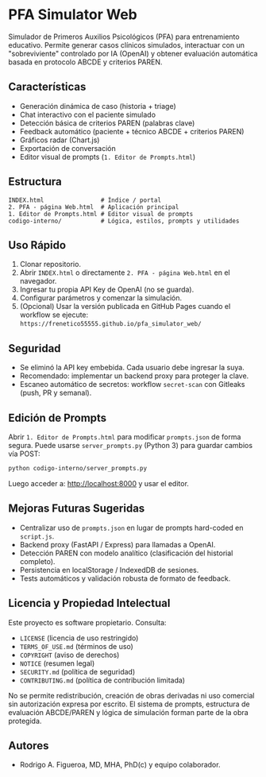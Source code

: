 # PFA Simulator Web

Simulador de Primeros Auxilios Psicológicos (PFA) para entrenamiento educativo. Permite generar casos clínicos simulados, interactuar con un "sobreviviente" controlado por IA (OpenAI) y obtener evaluación automática basada en protocolo ABCDE y criterios PAREN.

## Características

- Generación dinámica de caso (historia + triage)
- Chat interactivo con el paciente simulado
- Detección básica de criterios PAREN (palabras clave)
- Feedback automático (paciente + técnico ABCDE + criterios PAREN)
- Gráficos radar (Chart.js)
- Exportación de conversación
- Editor visual de prompts (`1. Editor de Prompts.html`)

## Estructura

```text
INDEX.html                # Índice / portal
2. PFA - página Web.html  # Aplicación principal
1. Editor de Prompts.html # Editor visual de prompts
codigo-interno/           # Lógica, estilos, prompts y utilidades
```

## Uso Rápido

1. Clonar repositorio.
2. Abrir `INDEX.html` o directamente `2. PFA - página Web.html` en el navegador.
3. Ingresar tu propia API Key de OpenAI (no se guarda).
4. Configurar parámetros y comenzar la simulación.
5. (Opcional) Usar la versión publicada en GitHub Pages cuando el workflow se ejecute: `https://frenetico55555.github.io/pfa_simulator_web/`

## Seguridad

- Se eliminó la API key embebida. Cada usuario debe ingresar la suya.
- Recomendado: implementar un backend proxy para proteger la clave.
- Escaneo automático de secretos: workflow `secret-scan` con Gitleaks (push, PR y semanal).

## Edición de Prompts

Abrir `1. Editor de Prompts.html` para modificar `prompts.json` de forma segura. Puede usarse `server_prompts.py` (Python 3) para guardar cambios vía POST:

```bash
python codigo-interno/server_prompts.py
```

Luego acceder a: <http://localhost:8000> y usar el editor.

## Mejoras Futuras Sugeridas

- Centralizar uso de `prompts.json` en lugar de prompts hard-coded en `script.js`.
- Backend proxy (FastAPI / Express) para llamadas a OpenAI.
- Detección PAREN con modelo analítico (clasificación del historial completo).
- Persistencia en localStorage / IndexedDB de sesiones.
- Tests automáticos y validación robusta de formato de feedback.

## Licencia y Propiedad Intelectual

Este proyecto es software propietario. Consulta:

- `LICENSE` (licencia de uso restringido)
- `TERMS_OF_USE.md` (términos de uso)
- `COPYRIGHT` (aviso de derechos)
- `NOTICE` (resumen legal)
- `SECURITY.md` (política de seguridad)
- `CONTRIBUTING.md` (política de contribución limitada)

No se permite redistribución, creación de obras derivadas ni uso comercial sin autorización expresa por escrito. El sistema de prompts, estructura de evaluación ABCDE/PAREN y lógica de simulación forman parte de la obra protegida.

## Autores

- Rodrigo A. Figueroa, MD, MHA, PhD(c) y equipo colaborador.
